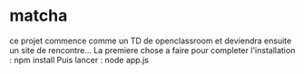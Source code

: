 # matcha
ce projet commence comme un TD de openclassroom et deviendra ensuite un site de rencontre...
La premiere chose a faire pour completer l'installation : npm install
Puis lancer : node app.js
